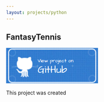 ```yaml
---
layout: projects/python
---
```


## FantasyTennis

<a href="https://github.com/nathanesau/FantasyTennis"><img src="../../../assets/images/github-button-blue.png" width="250"/></a>

This project was created 